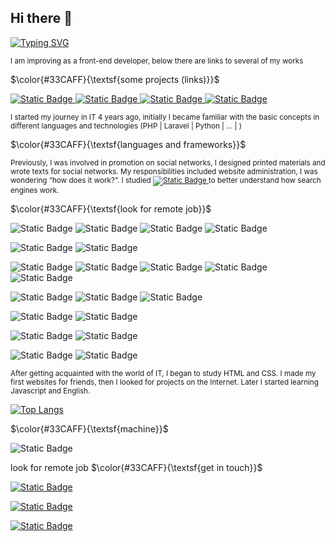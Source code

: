 ## Hi there 👋


[![Typing SVG](https://readme-typing-svg.herokuapp.com?color=%2336BCF7&lines=Frontend+developer+Vue+js+|+Pinia)](https://git.io/typing-svg)

<sub>I am improving as a front-end developer, below there are links to several of my works</sub>

$\color{#33CAFF}{\textsf{some projects (links)}}$

<a href="https://youtu.be/36Chx-Gtx_g">![Static Badge](https://img.shields.io/badge/VUE%20JS%20-36454F?style=flat&logo=youtube&logoColor=fff)
 </a>
<a href="https://youtu.be/puJf7eX54kQ">![Static Badge](https://img.shields.io/badge/VUE%20JS%20%26%20PINIA%20-36454F?style=flat&logo=youtube&logoColor=fff)
 </a> 
<a href="https://youtu.be/mfWBxESYFRU">![Static Badge](https://img.shields.io/badge/HTML%20%7C%20SCSS%20-36454F?style=flat&logo=youtube&logoColor=fff)
</a> 
<a href="https://youtu.be/Dx5CUAKjuQM">![Static Badge](https://img.shields.io/badge/HTML%20%7C%20SCSS%20%7C%20JS%20%20-36454F?style=flat&logo=youtube&logoColor=fff)
</a>  
 
<sub>I started my journey in IT 4 years ago, initially I became familiar with the basic concepts in different languages ​​and technologies (PHP | Laravel | Python | ... | )</sub>
<sub></sub>

$\color{#33CAFF}{\textsf{languages and frameworks}}$


<sub> Previously, I was involved in promotion on social networks, I designed printed materials and wrote texts for social networks. My responsibilities included website administration, I was wondering “how does it work?”. I studied <a href="https://analytics.google.com/analytics/academy/certificate/tfIduFYxQOukx1qH0Eacgg">![Static Badge](https://img.shields.io/badge/Google%20Analytics-36454F?style=flat&logo=googleanalytics&logoColor=fff)
 <a/> to better understand how search engines work.</sub>

$\color{#33CAFF}{\textsf{look for remote job}}$


![Static Badge](https://img.shields.io/badge/JavaScript-36454F?style=flat&logo=javascript&logoColor=fff)
![Static Badge](https://img.shields.io/badge/Vue%20JS%203-36454F?style=flat&logo=vuedotjs&logoColor=fff)
![Static Badge](https://img.shields.io/badge/OPTION%20%26%20COMPOSITION%20API-36454F?style=flat&logo=vuedotjs&logoColor=fff)
![Static Badge](https://img.shields.io/badge/PINIA-36454F?style=flat&logo=vuedotjs&logoColor=fff)


![Static Badge](https://img.shields.io/badge/JSON-36454F?style=flat&logo=json&logoColor=fff)
![Static Badge](https://img.shields.io/badge/axios-36454F?style=flat&logo=axios&logoColor=fff)



![Static Badge](https://img.shields.io/badge/Node%20JS%20-36454F?style=flat&logo=nodedotjs&logoColor=fff)
![Static Badge](https://img.shields.io/badge/Express%20JS%20-36454F?style=flat&logo=express&logoColor=fff)
![Static Badge](https://img.shields.io/badge/nodemon%20-36454F?style=flat&logo=nodemon&logoColor=fff)
![Static Badge](https://img.shields.io/badge/Mongodb%20-36454F?style=flat&logo=mongodb&logoColor=fff)
![Static Badge](https://img.shields.io/badge/Postman-36454F?style=flat&logo=postman&logoColor=fff)



![Static Badge](https://img.shields.io/badge/HTML%205-36454F?style=flat&logo=html5&logoColor=fff)
![Static Badge](https://img.shields.io/badge/CSS%203-36454F?style=flat&logo=css3&logoColor=fff)
![Static Badge](https://img.shields.io/badge/SCSS-36454F?style=flat&logo=sass&logoColor=fff)



![Static Badge](https://img.shields.io/badge/Adobe%20Photoshop-36454F?style=flat&logo=adobephotoshop&logoColor=fff)
![Static Badge](https://img.shields.io/badge/Canva-36454F?style=flat&logo=canva&logoColor=fff)


![Static Badge](https://img.shields.io/badge/Sublime%20Text-36454F?style=flat&logo=sublimetext&logoColor=fff)
![Static Badge](https://img.shields.io/badge/Visual%20Studio%20Code-36454F?style=flat&logo=%20&logoColor=fff)



![Static Badge](https://img.shields.io/badge/MVC%20-36454F?style=flat&logoColor=fff)
![Static Badge](https://img.shields.io/badge/Block%20Element%20Modifier%20%20-36454F?style=flat&logoColor=fff)


<sub>After getting acquainted with the world of IT, I began to study HTML and CSS. I made my first websites for friends, then I looked for projects on the Internet. Later I started learning Javascript and English.</sub>

[![Top Langs](https://github-readme-stats.vercel.app/api/top-langs/?username=eugenia-vitinschii&theme=react&layout=compact)](https://github.com/eugenia-vitinschii/github-readme-stats)

 $\color{#33CAFF}{\textsf{machine}}$
 
![Static Badge](https://img.shields.io/badge/Apple%202021%20iMac%20-36454F?style=flat&logo=apple%20&logoColor=fff)

look for remote job
 $\color{#33CAFF}{\textsf{get in touch}}$
 
<a href="https://www.linkedin.com/in/eugenia-vitincshii/"> ![Static Badge](https://img.shields.io/badge/linkedin-36454F?style=flat&logo=linkedin&logoColor=fff)
</a>
 
<a href="mailto:vitinschii.eugenia@gmail.com">![Static Badge](https://img.shields.io/badge/gmail-36454F?style=flat&logo=gmail&logoColor=fff)
</a> 

<a href="https://cert.efset.org/vbstXP">![Static Badge](https://img.shields.io/badge/english%20certification-36454F?style=flat&logo=%20&logoColor=fff)
</a> 
 
 

 
